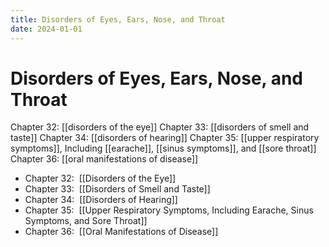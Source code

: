```yaml
---
title: Disorders of Eyes, Ears, Nose, and Throat
date: 2024-01-01
---
```

# Disorders of Eyes, Ears, Nose, and Throat

Chapter 32: [[disorders of the eye]]
Chapter 33: [[disorders of smell and taste]]
Chapter 34: [[disorders of hearing]]
Chapter 35: [[upper respiratory symptoms]], Including [[earache]], [[sinus symptoms]], and [[sore throat]]
Chapter 36: [[oral manifestations of disease]]

* Chapter 32:  [[Disorders of the Eye]]
* Chapter 33:  [[Disorders of Smell and Taste]]
* Chapter 34:  [[Disorders of Hearing]]
* Chapter 35:  [[Upper Respiratory Symptoms, Including Earache, Sinus Symptoms, and Sore Throat]]
* Chapter 36:  [[Oral Manifestations of Disease]]
